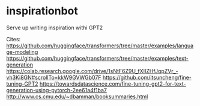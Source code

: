 # inspirationbot
Serve up writing inspiration withi GPT2

Cites:
https://github.com/huggingface/transformers/tree/master/examples/language-modeling
https://github.com/huggingface/transformers/tree/master/examples/text-generation
https://colab.research.google.com/drive/1sNtF6Z9U_fXIIZHfJqpZVr_-vh3Ki8GN#scrollTo=kkW9GVWGb07F
https://github.com/itsuncheng/fine-tuning-GPT2
https://towardsdatascience.com/fine-tuning-gpt2-for-text-generation-using-pytorch-2ee61a4f1ba7
http://www.cs.cmu.edu/~dbamman/booksummaries.html

